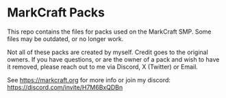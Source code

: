 # MarkCraft Packs
This repo contains the files for packs used on the MarkCraft SMP. 
Some files may be outdated, or no longer work. 

Not all of these packs are created by myself. Credit goes to the original owners. If you have questions, or are the owner of a pack and wish to have it removed, please reach out to me via Discord, X (Twitter) or Email.

See https://markcraft.org for more info or join my discord: https://discord.com/invite/H7M6BxQDBn  

